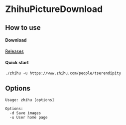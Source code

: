# ZhihuPictureDownload

## How to use

#### Download
[Releases](https://github.com/MunMunMiao/ZhihuPictureDownload-go/releases)

#### Quick start
```text
./zhihu -u https://www.zhihu.com/people/tserendipity
```

## Options
```text
Usage: zhihu [options]

Options:
  -d Save images
  -u User home page
```